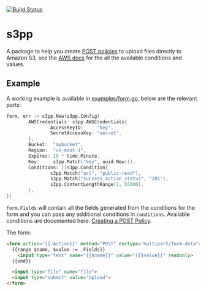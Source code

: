 [![Build Status](https://travis-ci.org/Teamwork/s3pp.svg?branch=master)](https://travis-ci.org/Teamwork/s3pp)
# s3pp

A package to help you create [POST policies](http://docs.aws.amazon.com/AmazonS3/latest/API/sigv4-HTTPPOSTConstructPolicy.html) to upload files directly to Amazon S3, see the [AWS docs](http://docs.aws.amazon.com/AmazonS3/latest/API/sigv4-UsingHTTPPOST.html) for the all the available conditions and values.

## Example

A working example is available in [examples/form.go](examples/form.go), below are the relevant parts:
```go
form, err := s3pp.New(s3pp.Config{
        AWSCredentials: s3pp.AWSCredentials{
                AccessKeyID:     "key",
                SecretAccessKey: "secret",
        },
        Bucket:  "mybucket",
        Region:  "us-east-1",
        Expires: 10 * time.Minute,
        Key:     s3pp.Match("key", uuid.New()),
        Conditions: []s3pp.Condition{
                s3pp.Match("acl", "public-read"),
                s3pp.Match("success_action_status", "201"),
                s3pp.ContentLengthRange(1, 55000),
        },
})
```
`form.Fields` will contain all the fields generated from the conditions for the form and you can pass any additional conditions in `Conditions`. Available conditions are documented here: [Creating a POST Policy](http://docs.aws.amazon.com/AmazonS3/latest/API/sigv4-HTTPPOSTConstructPolicy.html).

The form:
```html
<form action="{{.Action}}" method="POST" enctype="multipart/form-data">
  {{range $name, $value := .Fields}}
    <input type="text" name="{{$name}}" value="{{$value}}" readonly>
  {{end}}

  <input type="file" name="file">
  <input type="submit" value="Upload">
</form>
```
